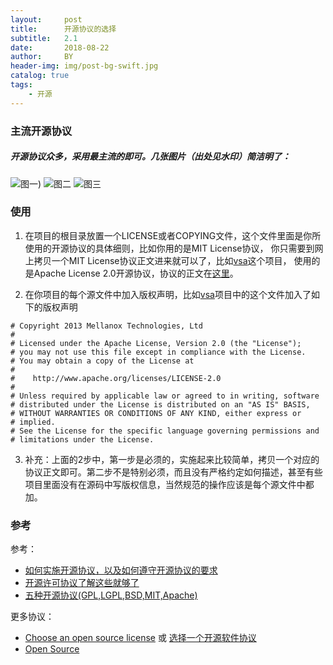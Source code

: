 ```yaml
---
layout:     post
title:      开源协议的选择
subtitle:   2.1
date:       2018-08-22
author:     BY
header-img: img/post-bg-swift.jpg
catalog: true
tags:
    - 开源
---
```


### 主流开源协议
 ##### 开源协议众多，采用最主流的即可。几张图片（出处见水印）简洁明了：
![图一](http://oimecgnjq.bkt.clouddn.com/18-8-22/23390498.jpg))
![图二](http://oimecgnjq.bkt.clouddn.com/18-8-22/54687498.jpg)
![图三](http://oimecgnjq.bkt.clouddn.com/18-8-22/63095960.jpg)
### 使用

1. 在项目的根目录放置一个LICENSE或者COPYING文件，这个文件里面是你所使用的开源协议的具体细则，比如你用的是MIT License协议，
你只需要到网上拷贝一个MIT License协议正文进来就可以了，比如[vsa](https://github.com/mellanox-openstack/vsa)这个项目，
使用的是Apache License 2.0开源协议，协议的正文在[这里](http://www.apache.org/licenses/LICENSE-2.0.txt)。

2. 在你项目的每个源文件中加入版权声明，比如[vsa](https://github.com/mellanox-openstack/vsa)项目中的这个文件加入了如下的版权声明
```
# Copyright 2013 Mellanox Technologies, Ltd
#
# Licensed under the Apache License, Version 2.0 (the "License");
# you may not use this file except in compliance with the License.
# You may obtain a copy of the License at
#
#    http://www.apache.org/licenses/LICENSE-2.0
#
# Unless required by applicable law or agreed to in writing, software
# distributed under the License is distributed on an "AS IS" BASIS,
# WITHOUT WARRANTIES OR CONDITIONS OF ANY KIND, either express or
# implied.
# See the License for the specific language governing permissions and
# limitations under the License.
```
3. 补充：上面的2步中，第一步是必须的，实施起来比较简单，拷贝一个对应的协议正文即可。第二步不是特别必须，而且没有严格约定如何描述，甚至有些项目里面没有在源码中写版权信息，当然规范的操作应该是每个源文件中都加。



 
### 参考
 参考：
 - [如何实施开源协议，以及如何遵守开源协议的要求](https://my.oschina.net/u/2307042/blog/1509956)
 - [开源许可协议了解这些就够了](https://www.jianshu.com/p/a57c13631d5e)
 - [五种开源协议(GPL,LGPL,BSD,MIT,Apache)](https://ningyu1.github.io/site/post/25-licence/)


 更多协议：
 - [Choose an open source license](https://choosealicense.com/) 或 [选择一个开源软件协议](http://choosealicense.online/)
 - [Open Source](https://opensource.org/licenses/alphabetical)